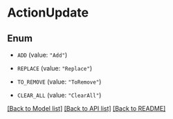 # ActionUpdate

## Enum


* `ADD` (value: `"Add"`)

* `REPLACE` (value: `"Replace"`)

* `TO_REMOVE` (value: `"ToRemove"`)

* `CLEAR_ALL` (value: `"ClearAll"`)


[[Back to Model list]](../README.md#documentation-for-models) [[Back to API list]](../README.md#documentation-for-api-endpoints) [[Back to README]](../README.md)


